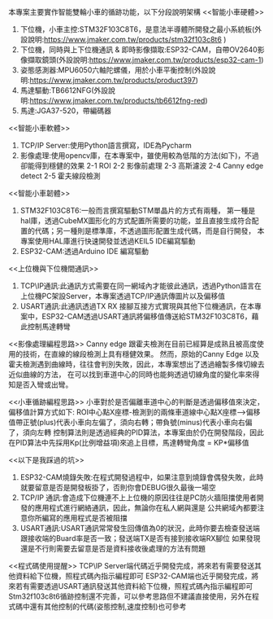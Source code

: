 本專案主要實作智能雙輪小車的循跡功能，以下分段說明架構
<<智能小車硬體>>
1. 下位機，小車主控:STM32F103C8T6，是意法半導體所開發之最小系統板(外設說明:https://www.jmaker.com.tw/products/stm32f103c8t6 )
2. 下位機，同時與上下位機通訊 & 即時影像擷取:ESP32-CAM，自帶OV2640影像擷取鏡頭(外設說明:https://www.jmaker.com.tw/products/esp32-cam-1)
3. 姿態感測器:MPU6050六軸陀螺儀，用於小車平衡控制(外設說明:https://www.jmaker.com.tw/products/product397)
4. 馬達驅動:TB6612NFG(外設說明:https://www.jmaker.com.tw/products/tb6612fng-red)
5. 馬達:JGA37-520，帶編碼器

<<智能小車軟體>>
1. TCP/IP Server:使用Python語言撰寫，IDE為Pycharm
2. 影像處理:使用opencv庫，在本專案中，雖使用較為低階的方法(如下)，不過卻能得到穩健的效果
2-1 ROI
2-2 影像前處理
2-3 高斯濾波
2-4 Canny edge detect
2-5 霍夫線段檢測

<<智能小車韌體>>
1. STM32F103C8T6:一般而言撰寫驅動STM單晶片的方式有兩種，
第一種是hal庫，透過CubeMX圖形化的方式配置所需要的功能，並且直接生成符合配置的代碼；另一種則是標準庫，不透過圖形配置生成代碼，而是自行開發，
本專案使用HAL庫進行快速開發並透過KEIL5 IDE編寫驅動
2. ESP32-CAM:透過Arduino IDE 編寫驅動

<<上位機與下位機間通訊>>
1. TCP\IP通訊:此通訊方式需要在同一網域內才能彼此通訊，透過Python語言在上位機PC架設Server，本專案透過TCP/IP通訊傳圖片以及偏移值
2. USART通訊:此通訊透過TX RX 接腳互接方式實現與其他下位機通訊，在本專案中，ESP32-CAM透過USART通訊將偏移值傳送給STM32F103C8T6，藉此控制馬達轉彎
   
<<影像處理編程思路>>
Canny edge 跟霍夫檢測在目前已經算是成熟且被高度使用的技術，在直線的線段檢測上具有穩健效果。
然而，原始的Canny Edge 以及霍夫檢測遇到曲線時，往往會判別失敗，因此，本專案想出了透過繪製多條切線去近似曲線的方法，
在可以找到車道中心的同時也能夠透過切線角度的變化率來得知是否入彎或出彎。

<<小車循跡編程思路>>
小車對於是否偏離車道中心的判斷是透過偏移值來決定，偏移值計算方式如下:
ROI中心點X座標-檢測到的兩條車道線中心點X座標-->偏移值帶正號(plus)代表小車向左偏了，須向右轉；帶負號(minus)代表小車向右偏了，須向左轉
控制算法則是透過經典的PID算法，本專案由於仍在開發階段，因此在PID算法中先採用Kp(比例增益項)來追上目標，馬達轉彎角度 = KP*偏移值

<<以下是我踩過的坑>>
1. ESP32-CAM燒錄失敗:在程式開發過程中，如果注意到燒錄會偶發失敗，此時就要留意是否是開發板掛了，否則你會DEBUG很久最後一場空
2. TCP/IP 通訊:會造成下位機連不上上位機的原因往往是PC防火牆阻擋使用者開發的應用程式進行網絡通訊，因此，無論你在私人網與還是
   公共網域內都要注意你所編寫的應用程式是否被阻擋
3. USART通訊:USART通訊常常發生回傳值為0的狀況，此時你要去檢查發送端跟接收端的Buard率是否一致；發送端TX是否有接到接收端RX腳位
   如果發現還是不行則需要去留意是否是資料接收後處理的方法有問題

<<程式碼使用提醒>>
TCP\IP Server端代碼近乎開發完成，將來若有需要發送其他資料給下位機，照程式碼內指示編程即可
ESP32-CAM端也近乎開發完成，將來若有需要透過USART通訊發送其他資料給下位機，照程式碼內指示編程即可
Stm32f103c8t6循跡控制還不完善，可以參考思路但不建議直接使用，另外在程式碼中還有其他控制的代碼(姿態控制,速度控制)也可參考
